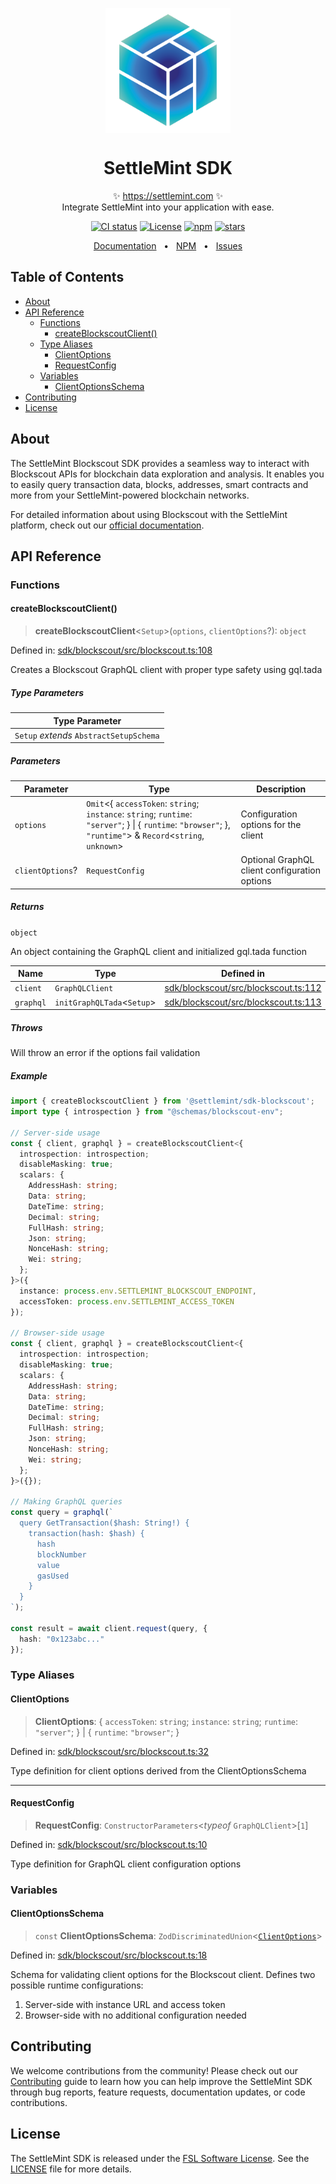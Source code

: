 <p align="center">
  <img src="https://github.com/settlemint/sdk/blob/main/logo.svg" width="200px" align="center" alt="SettleMint logo" />
  <h1 align="center">SettleMint SDK</h1>
  <p align="center">
    ✨ <a href="https://settlemint.com">https://settlemint.com</a> ✨
    <br/>
    Integrate SettleMint into your application with ease.
  </p>
</p>

<p align="center">
<a href="https://github.com/settlemint/sdk/actions?query=branch%3Amain"><img src="https://github.com/settlemint/sdk/actions/workflows/build.yml/badge.svg?event=push&branch=main" alt="CI status" /></a>
<a href="https://fsl.software" rel="nofollow"><img src="https://img.shields.io/npm/l/@settlemint/sdk-blockscout" alt="License"></a>
<a href="https://www.npmjs.com/package/@settlemint/sdk-blockscout" rel="nofollow"><img src="https://img.shields.io/npm/dw/@settlemint/sdk-blockscout" alt="npm"></a>
<a href="https://github.com/settlemint/sdk" rel="nofollow"><img src="https://img.shields.io/github/stars/settlemint/sdk" alt="stars"></a>
</p>

<div align="center">
  <a href="https://console.settlemint.com/documentation">Documentation</a>
  <span>&nbsp;&nbsp;•&nbsp;&nbsp;</span>
  <a href="https://www.npmjs.com/package/@settlemint/sdk-blockscout">NPM</a>
  <span>&nbsp;&nbsp;•&nbsp;&nbsp;</span>
  <a href="https://github.com/settlemint/sdk/issues">Issues</a>
  <br />
</div>

## Table of Contents

- [About](#about)
- [API Reference](#api-reference)
  - [Functions](#functions)
    - [createBlockscoutClient()](#createblockscoutclient)
  - [Type Aliases](#type-aliases)
    - [ClientOptions](#clientoptions)
    - [RequestConfig](#requestconfig)
  - [Variables](#variables)
    - [ClientOptionsSchema](#clientoptionsschema)
- [Contributing](#contributing)
- [License](#license)

## About

The SettleMint Blockscout SDK provides a seamless way to interact with Blockscout APIs for blockchain data exploration and analysis. It enables you to easily query transaction data, blocks, addresses, smart contracts and more from your SettleMint-powered blockchain networks.

For detailed information about using Blockscout with the SettleMint platform, check out our [official documentation](https://console.settlemint.com/documentation).

## API Reference

### Functions

#### createBlockscoutClient()

> **createBlockscoutClient**\<`Setup`\>(`options`, `clientOptions`?): `object`

Defined in: [sdk/blockscout/src/blockscout.ts:108](https://github.com/settlemint/sdk/blob/v1.2.2/sdk/blockscout/src/blockscout.ts#L108)

Creates a Blockscout GraphQL client with proper type safety using gql.tada

##### Type Parameters

| Type Parameter |
| ------ |
| `Setup` *extends* `AbstractSetupSchema` |

##### Parameters

| Parameter | Type | Description |
| ------ | ------ | ------ |
| `options` | `Omit`\<\{ `accessToken`: `string`; `instance`: `string`; `runtime`: `"server"`; \} \| \{ `runtime`: `"browser"`; \}, `"runtime"`\> & `Record`\<`string`, `unknown`\> | Configuration options for the client |
| `clientOptions`? | `RequestConfig` | Optional GraphQL client configuration options |

##### Returns

`object`

An object containing the GraphQL client and initialized gql.tada function

| Name | Type | Defined in |
| ------ | ------ | ------ |
| `client` | `GraphQLClient` | [sdk/blockscout/src/blockscout.ts:112](https://github.com/settlemint/sdk/blob/v1.2.2/sdk/blockscout/src/blockscout.ts#L112) |
| `graphql` | `initGraphQLTada`\<`Setup`\> | [sdk/blockscout/src/blockscout.ts:113](https://github.com/settlemint/sdk/blob/v1.2.2/sdk/blockscout/src/blockscout.ts#L113) |

##### Throws

Will throw an error if the options fail validation

##### Example

```ts
import { createBlockscoutClient } from '@settlemint/sdk-blockscout';
import type { introspection } from "@schemas/blockscout-env";

// Server-side usage
const { client, graphql } = createBlockscoutClient<{
  introspection: introspection;
  disableMasking: true;
  scalars: {
    AddressHash: string;
    Data: string;
    DateTime: string;
    Decimal: string;
    FullHash: string;
    Json: string;
    NonceHash: string;
    Wei: string;
  };
}>({
  instance: process.env.SETTLEMINT_BLOCKSCOUT_ENDPOINT,
  accessToken: process.env.SETTLEMINT_ACCESS_TOKEN
});

// Browser-side usage
const { client, graphql } = createBlockscoutClient<{
  introspection: introspection;
  disableMasking: true;
  scalars: {
    AddressHash: string;
    Data: string;
    DateTime: string;
    Decimal: string;
    FullHash: string;
    Json: string;
    NonceHash: string;
    Wei: string;
  };
}>({});

// Making GraphQL queries
const query = graphql(`
  query GetTransaction($hash: String!) {
    transaction(hash: $hash) {
      hash
      blockNumber
      value
      gasUsed
    }
  }
`);

const result = await client.request(query, {
  hash: "0x123abc..."
});
```

### Type Aliases

#### ClientOptions

> **ClientOptions**: \{ `accessToken`: `string`; `instance`: `string`; `runtime`: `"server"`; \} \| \{ `runtime`: `"browser"`; \}

Defined in: [sdk/blockscout/src/blockscout.ts:32](https://github.com/settlemint/sdk/blob/v1.2.2/sdk/blockscout/src/blockscout.ts#L32)

Type definition for client options derived from the ClientOptionsSchema

***

#### RequestConfig

> **RequestConfig**: `ConstructorParameters`\<*typeof* `GraphQLClient`\>\[`1`\]

Defined in: [sdk/blockscout/src/blockscout.ts:10](https://github.com/settlemint/sdk/blob/v1.2.2/sdk/blockscout/src/blockscout.ts#L10)

Type definition for GraphQL client configuration options

### Variables

#### ClientOptionsSchema

> `const` **ClientOptionsSchema**: `ZodDiscriminatedUnion`\<[`ClientOptions`](README.md#clientoptions)\>

Defined in: [sdk/blockscout/src/blockscout.ts:18](https://github.com/settlemint/sdk/blob/v1.2.2/sdk/blockscout/src/blockscout.ts#L18)

Schema for validating client options for the Blockscout client.
Defines two possible runtime configurations:
1. Server-side with instance URL and access token
2. Browser-side with no additional configuration needed

## Contributing

We welcome contributions from the community! Please check out our [Contributing](https://github.com/settlemint/sdk/blob/main/.github/CONTRIBUTING.md) guide to learn how you can help improve the SettleMint SDK through bug reports, feature requests, documentation updates, or code contributions.

## License

The SettleMint SDK is released under the [FSL Software License](https://fsl.software). See the [LICENSE](https://github.com/settlemint/sdk/blob/main/LICENSE) file for more details.
